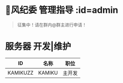 # 👮风纪委 管理指导 :id=admin

> 征集中！请在群内@群主进行申请！

# 服务器 开发|维护
| ID | 名称 | 职位 
| :----: | :----: | :----: |
| KAMIKUZZ | KAMIKU | 主开发 | 
